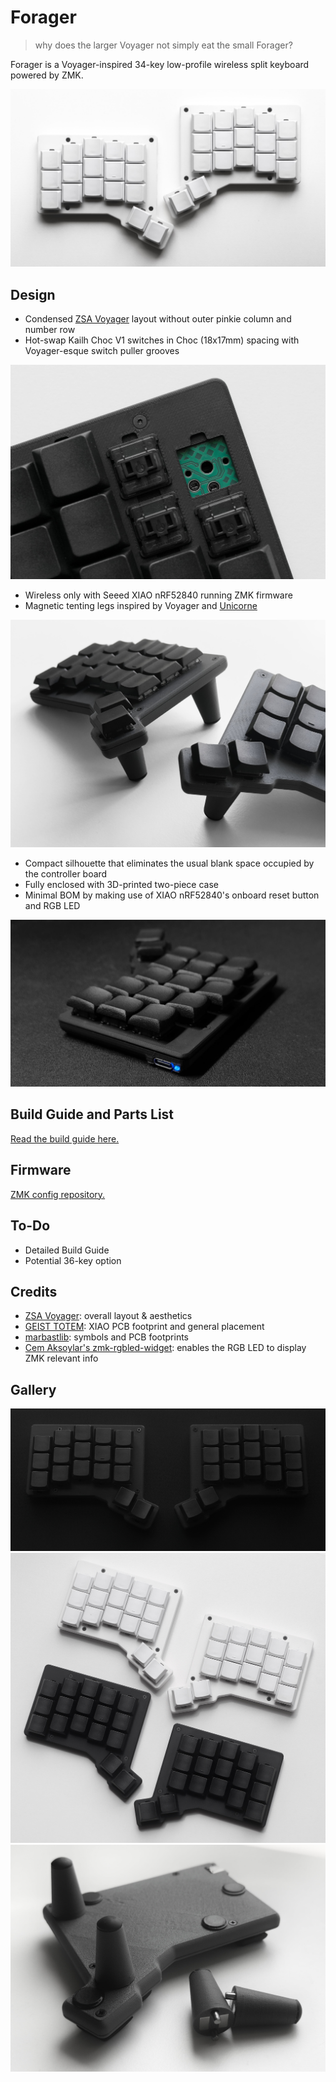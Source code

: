 # Forager

> why does the larger Voyager not simply eat the small Forager?

Forager is a Voyager-inspired 34-key low-profile wireless split keyboard powered by ZMK.

![Forager keyboard in white](/docs/images/forager_white.jpg)

## Design

- Condensed [ZSA Voyager](https://www.zsa.io/voyager) layout without outer pinkie column and number row
- Hot-swap Kailh Choc V1 switches in Choc (18x17mm) spacing with Voyager-esque switch puller grooves

![Switch-plate cutouts](/docs/images/forager_switch.jpg)

- Wireless only with Seeed XIAO nRF52840 running ZMK firmware
- Magnetic tenting legs inspired by Voyager and [Unicorne](https://www.boardsource.xyz/products/unicorne)

![Forager keyboard with magnetic tenting legs attached](/docs/images/forager_tented.jpg)

- Compact silhouette that eliminates the usual blank space occupied by the controller board
- Fully enclosed with 3D-printed two-piece case
- Minimal BOM by making use of XIAO nRF52840's onboard reset button and RGB LED

![Forager keyboard with LED indicator lit up in blue](/docs/images/forager_led.jpg)


## Build Guide and Parts List

[Read the build guide here.](/docs/build-guide.md)

## Firmware

[ZMK config repository.](https://github.com/carrefinho/forager-zmk-module)

## To-Do

- Detailed Build Guide
- Potential 36-key option

## Credits

- [ZSA Voyager](https://www.zsa.io/voyager): overall layout & aesthetics
- [GEIST TOTEM](https://github.com/GEIGEIGEIST/TOTEM): XIAO PCB footprint and general placement
- [marbastlib](https://github.com/ebastler/marbastlib): symbols and PCB footprints
- [Cem Aksoylar's zmk-rgbled-widget](https://github.com/caksoylar/zmk-rgbled-widget): enables the RGB LED to display ZMK relevant info

## Gallery

![Forager keyboard in black](/docs/images/forager_bob.jpg)
![Forager keyboard in black and white](/docs/images/forager_bw.jpg)
![Forager keyboard with detached tenting leg](/docs/images/forager_legs.jpg)